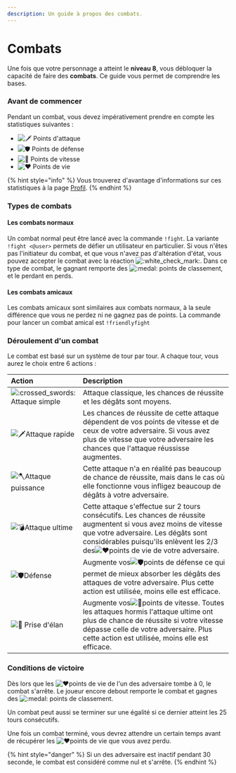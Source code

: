 ```yaml
---
description: Un guide à propos des combats.
---
```


# Combats

Une fois que votre personnage a atteint le **niveau 8**, vous débloquer la capacité de faire des **combats**. Ce guide vous permet de comprendre les bases.

### Avant de commencer 

Pendant un combat, vous devez impérativement prendre en compte les statistiques suivantes :

* ![:dagger:](https://discord.com/assets/47f10f1fb3beec3810f0f37cf4cccd95.svg) Points d'attaque
* ![:shield:](https://discord.com/assets/ad2e4d6e7b90ca6005a5038e22b099cc.svg) Points de défense  
* ![:rocket:](https://discord.com/assets/748ff0e7b2f1f22adecad8463de25945.svg) Points de vitesse 
* ![:heart:](https://discord.com/assets/0483f2b648dcc986d01385062052ae1c.svg) Points de vie 

{% hint style="info" %}
Vous trouverez d'avantage d'informations sur ces statistiques à la page [Profil](profile.md).
{% endhint %}

### Types de combats 

#### Les combats normaux

Un combat normal peut être lancé avec la commande `!fight`. La variante `!fight <@user>` permets de défier un utilisateur en particulier. Si vous n'êtes pas l'initiateur du combat, et que vous n'avez pas d'altération d'état, vous pouvez accepter le combat avec la réaction ![:white\_check\_mark:](https://discord.com/assets/212e30e47232be03033a87dc58edaa95.svg). Dans ce type de combat, le gagnant remporte des ![:medal:](https://discord.com/assets/c9b563417a1ff01700edc358b5fc309f.svg) points de classement, et le perdant en perds.

#### Les combats amicaux 

Les combats amicaux sont similaires aux combats normaux, à la seule différence que vous ne perdez ni ne gagnez pas de points. La commande pour lancer un combat amical est `!friendlyfight` 

### Déroulement d'un combat 

Le combat est basé sur un système de tour par tour. A chaque tour, vous aurez le choix entre 6 actions :

| Action | Description |
| :--- | :--- |
| ![:crossed\_swords:](https://discord.com/assets/e7159ba0fcc85f39f95227dd85f44aeb.svg)Attaque simple | Attaque classique, les chances de réussite et les dégâts sont moyens. |
| ![:dagger:](https://discord.com/assets/47f10f1fb3beec3810f0f37cf4cccd95.svg)Attaque rapide | Les chances de réussite de cette attaque dépendent de vos points de vitesse et de ceux de votre adversaire. Si vous avez plus de vitesse que votre adversaire les chances que l'attaque réussisse augmentes. |
| ![:axe:](https://discord.com/assets/76e6d179559520cd50c0f603ca15c517.svg)Attaque puissance | Cette attaque n'a en réalité pas beaucoup de chance de réussite, mais dans le cas où elle fonctionne vous infligez beaucoup de dégâts à votre adversaire. |
| ![:bomb:](https://discord.com/assets/31ef50db484eb3d4b2fbebb4e91a0764.svg)Attaque ultime | Cette attaque s'effectue sur 2 tours consécutifs. Les chances de réussite augmentent si vous avez moins de vitesse que votre adversaire. Les dégâts sont considérables puisqu'ils enlèvent les 2/3 des![:heart:](https://discord.com/assets/0483f2b648dcc986d01385062052ae1c.svg)points de vie de votre adversaire. |
| ![:shield:](https://discord.com/assets/ad2e4d6e7b90ca6005a5038e22b099cc.svg)Défense                        | Augmente vos![:shield:](https://discord.com/assets/ad2e4d6e7b90ca6005a5038e22b099cc.svg)points de défense ce qui permet de mieux absorber les dégâts des attaques de votre adversaire. Plus cette action est utilisée, moins elle est efficace. |
| ![:rocket:](https://discord.com/assets/748ff0e7b2f1f22adecad8463de25945.svg) Prise d'élan | Augmente vos![:rocket:](https://discord.com/assets/748ff0e7b2f1f22adecad8463de25945.svg)points de vitesse. Toutes les attaques hormis l'attaque ultime ont plus de chance de réussite si votre vitesse dépasse celle de votre adversaire. Plus cette action est utilisée, moins elle est efficace. |

### Conditions de victoire

Dès lors que les ![:heart:](https://discord.com/assets/0483f2b648dcc986d01385062052ae1c.svg)points de vie de l'un des adversaire tombe à 0, le combat s'arrête. Le joueur encore debout remporte le combat et gagnes des ![:medal:](https://discord.com/assets/c9b563417a1ff01700edc358b5fc309f.svg) points de classement.

Un combat peut aussi se terminer sur une égalité si ce dernier atteint les 25 tours consécutifs.

 Une fois un combat terminé, vous devrez attendre un certain temps avant de récupérer les ![:heart:](https://discord.com/assets/0483f2b648dcc986d01385062052ae1c.svg)points de vie que vous avez perdu.

{% hint style="danger" %}
Si un des adversaire est inactif pendant 30 seconde, le combat est considéré comme nul et s'arrête.
{% endhint %}





